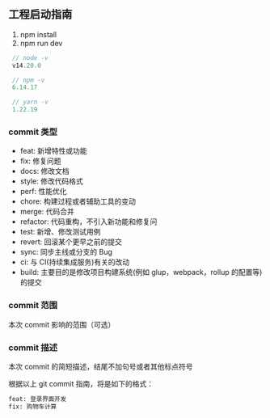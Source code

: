 ## 工程启动指南

1. npm install
2. npm run dev

```js
 // node -v
 v14.20.0

 // npm -v
 6.14.17

 // yarn -v
 1.22.19
```

### commit 类型

- feat: 新增特性或功能
- fix: 修复问题
- docs: 修改文档
- style: 修改代码格式
- perf: 性能优化
- chore: 构建过程或者辅助工具的变动
- merge: 代码合并
- refactor: 代码重构，不引入新功能和修复问
- test: 新增、修改测试用例
- revert: 回滚某个更早之前的提交
- sync: 同步主线或分支的 Bug
- ci: 与 CI(持续集成服务)有关的改动
- build: 主要目的是修改项目构建系统(例如 glup，webpack，rollup 的配置等)的提交

### commit 范围

本次 commit 影响的范围（可选）

### commit 描述

本次 commit 的简短描述，结尾不加句号或者其他标点符号

根据以上 git commit 指南，将是如下的格式：

```bash
feat: 登录界面开发
fix: 购物车计算
```
